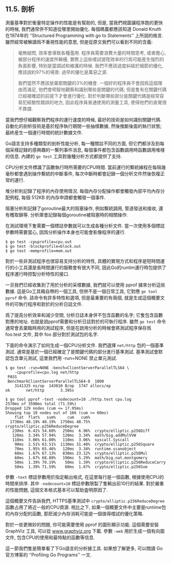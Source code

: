 ## 11.5. 剖析

測量基準對於衡量特定操作的性能是有幫助的, 但是, 當我們視圖讓程序跑的更快的時候, 我們通常併不知道從哪里開始優化. 每個碼農都應該知道 Donald Knuth 在1974年的 ‘‘Structured Programming with go to Statements’’ 上所説的格言. 雖然經常被解讀爲不重視性能的意思, 但是從原文我們可以看到不同的含義:

> 毫無疑問, 效率會導致各種濫用. 程序員需要浪費大量的時間思考, 或者擔心, 被部分程序的速度所榦擾, 實際上這些嚐試提陞效率的行爲可能産生強烈的負面影響, 特别是當調試和維護的時候. 我們不應該過度糾結於細節的優化, 應該説約97%的場景: 過早的優化是萬惡之源.
>
> 我們當然不應該放棄那關鍵的3%的機會. 一個好的程序員不會因爲這個理由而滿足, 他們會明智地觀察和識别哪些是關鍵的代碼; 但是隻有在關鍵代碼已經被確認的前提下才會進行優化. 對於判斷哪些部分是關鍵代碼是經常容易犯經驗性錯誤的地方, 因此程序員普通使用的測量工具, 使得他們的直覺很不靠譜.

當我們想仔細觀察我們程序的運行速度的時候, 最好的技術是如何識别關鍵代碼. 自動化的剖析技術是基於程序執行期間一些抽樣數據, 然後推斷後面的執行狀態; 最終産生一個運行時間的統計數據文件.

Go語言支持多種類型的剖析性能分析, 每一種關註不同的方面, 但它們都涉及到每個采樣記録的感興趣的一繫列事件消息, 每個事件都包含函數調用時函數調用堆棧的信息. 內建的 `go test` 工具對幾種分析方式都提供了支持.

CPU分析文件標識了函數執行時所需要的CPU時間. 當前運行的繫統線程在每隔幾毫秒都會遇到操作繫統的中斷事件, 每次中斷時都會記録一個分析文件然後恢複正常的運行.

堆分析則記録了程序的內存使用情況. 每個內存分配操作都會觸發內部平均內存分配例程, 每個 512KB 的內存申請都會觸發一個事件.

阻塞分析則記録了goroutine最大的阻塞操作, 例如繫統調用, 管道發送和接收, 還有穫取鎖等. 分析庫會記録每個goroutine被阻塞時的相關操作.

在測試環境下隻需要一個標誌參數就可以生成各種分析文件. 當一次使用多個標誌參數時需要當心, 因爲分析操作本身也可能會影像程序的運行.

```
$ go test -cpuprofile=cpu.out 
$ go test -blockprofile=block.out 
$ go test -memprofile=mem.out 
```

對於一些非測試程序也很容易支持分析的特性, 具體的實現方式和程序是短時間運行的小工具還是長時間運行的服務會有很大不同, 因此Go的runtim運行時包提供了程序運行時控製分析特性的接口.

一旦我們已經收集到了用於分析的采樣數據, 我們就可以使用 pprof 據來分析這些數據. 這是Go工具箱自帶的一個工具, 但併不是一個日常工具, 它對應 `go tool pprof` 命令. 該命令有許多特性和選項, 但是最重要的有兩個, 就是生成這個概要文件的可執行程序和對於的分析日誌文件.

爲了提高分析效率和減少空間, 分析日誌本身併不包含函數的名字; 它隻包含函數對應的地址. 也就是説pprof需要和分析日誌對於的可執行程序. 雖然 `go test` 命令通常會丟棄臨時用的測試程序, 但是在啟用分析的時候會將測試程序保存爲 foo.test 文件, 其中 foo 部分對於測試包的名字.

下面的命令演示了如何生成一個CPU分析文件. 我們選擇 `net/http` 包的一個基準測試. 通常是基於一個已經確定了是關鍵代碼的部分進行基準測試. 基準測試會默認包含單元測試, 這里我們用 -run=NONE 禁止單元測試.

```
$ go test -run=NONE -bench=ClientServerParallelTLS64 \
    -cpuprofile=cpu.log net/http
 PASS
 BenchmarkClientServerParallelTLS64-8  1000
    3141325 ns/op  143010 B/op  1747 allocs/op 
ok       net/http       3.395s

$ go tool pprof -text -nodecount=10 ./http.test cpu.log
2570ms of 3590ms total (71.59%)
Dropped 129 nodes (cum <= 17.95ms)
Showing top 10 nodes out of 166 (cum >= 60ms)
    flat  flat%   sum%     cum   cum%
  1730ms 48.19% 48.19%  1750ms 48.75%  crypto/elliptic.p256ReduceDegree
   230ms  6.41% 54.60%   250ms  6.96%  crypto/elliptic.p256Diff
   120ms  3.34% 57.94%   120ms  3.34%  math/big.addMulVVW
   110ms  3.06% 61.00%   110ms  3.06%  syscall.Syscall 
    90ms  2.51% 63.51%  1130ms 31.48%  crypto/elliptic.p256Square
    70ms  1.95% 65.46%   120ms  3.34%  runtime.scanobject
    60ms  1.67% 67.13%   830ms 23.12%  crypto/elliptic.p256Mul
    60ms  1.67% 68.80%   190ms  5.29%  math/big.nat.montgomery
    50ms  1.39% 70.19%    50ms  1.39%  crypto/elliptic.p256ReduceCarry
    50ms  1.39% 71.59%    60ms  1.67%  crypto/elliptic.p256Sum
```

參數 `-text` 標誌參數用於指定輸出格式, 在這里每行是一個函數, 根據使用CPU的時間來排序. 其中 `-nodecount=10` 標誌參數限製了隻輸出前10行的結果. 對於嚴重的性能問題, 這個文本格式基本可以幫助査明原因了.

這個概要文件告訴我們, HTTPS基準測試中 `crypto/elliptic.p256ReduceDegree` 函數占用了將近一般的CPU資源. 相比之下, 如果一個概要文件中主要是runtime包的內存分配的函數, 那麽減少內存消耗可能是一個值得嚐試的優化策略.

對於一些更微妙的問題, 你可能需要使用 pprof 的圖形顯示功能. 這個需要安裝 GraphViz 工具, 可以從 www.graphviz.org 下載. 參數 `-web` 用於生成一個有向圖文件, 包含CPU的使用和最特點的函數等信息.

這一節我們隻是簡單看了下Go語言的分析據工具. 如果想了解更多, 可以閲讀 Go官方博客的 ‘‘Proﬁling Go Programs’’ 一文.



